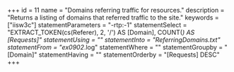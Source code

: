 +++
id = 11
name = "Domains referring traffic for resources."
description = "Returns a listing of domains that referred traffic to the site."
keywords = ["iisw3c"]
statementParameters = "-rtp:-1"
statementSelect = "EXTRACT_TOKEN(cs(Referer), 2, '/') AS [Domain], COUNT(*) AS [Requests]"
statementUsing = ""
statementInto = "ReferringDomains.txt"
statementFrom = "ex0902*.log"
statementWhere = ""
statementGroupby = "[Domain]"
statementHaving = ""
statementOrderby = "[Requests] DESC"
+++


